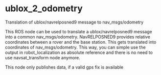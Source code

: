 # ublox_2_odometry
Translation of ublox/navrelposned9 message to nav_msgs/odometry

This ROS node can be used to translate a ublox/navrelposned9 message into a common nav_msgs/odometry. 
NavRELPOSNED9 provides relative coordinates between a rover and the base station. This gets translated into coordinates of nav_msgs/odometry. 
This way, you can simple use the output in robot_localization as absolute reference and there is no need to use navsat_transform node anymore.

This node only publishes data, if a valid gps fix is available
